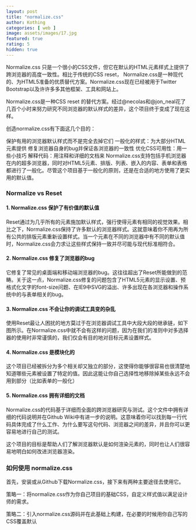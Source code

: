 ```yaml
---
layout: post
title: "normalize.css"
author: Kothing
categories: [ web ]
image: assets/images/17.jpg
featured: true
rating: 5
hidden: true
---
```


Normalize.css 只是一个很小的CSS文件，但它在默认的HTML元素样式上提供了跨浏览器的高度一致性。相比于传统的CSS reset， Normalize.css是一种现代的、为HTML5准备的优质替代方案。Normalize.css现在已经被用于Twitter Bootstrap以及许许多多其他框架、工具和网站上。

Normalize.css是一种CSS reset 的替代方案。经过@necolas和@jon_neal花了几百个小时来努力研究不同浏览器的默认样式的差异，这个项目终于变成了现在这样。

创造normalize.css有下面这几个目的：

保护有用的浏览器默认样式而不是完全去掉它们
一般化的样式：为大部分HTML元素提供
修复浏览器自身的bug并保证各浏览器的一致性
优化CSS可用性：用一些小技巧
解释代码：用注释和详细的文档来
Normalize.css支持包括手机浏览器在内的超多浏览器，同时对HTML5元素、排版、列表、嵌入的内容、表单和表格都进行了一般化。尽管这个项目基于一般化的原则，还是在合适的地方使用了更实用的默认值。

### Normalize vs Reset
#### 1. Normalize.css 保护了有价值的默认值
Reset通过为几乎所有的元素施加默认样式，强行使得元素有相同的视觉效果。相比之下，Normalize.css保持了许多默认的浏览器样式。这就意味着你不用再为所有公共的排版元素重新设置样式。当一个元素在不同的浏览器中有不同的默认值时，Normalize.css会力求让这些样式保持一致并尽可能与现代标准相符合。

#### 2. Normalize.css 修复了浏览器的bug
它修复了常见的桌面端和移动端浏览器的bug。这往往超出了Reset所能做到的范畴。关于这一点，Normalize.css修复的问题包含了HTML5元素的显示设置、预格式化文字的font-size问题、在IE9中SVG的溢出、许多出现在各浏览器和操作系统中的与表单相关的bug。

#### 3. Normalize.css 不会让你的调试工具变的杂乱
使用Reset最让人困扰的地方莫过于在浏览器调试工具中大段大段的继承链，如下图所示。在Normalize.css中就不会有这样的问题，因为在我们的准则中对多选择器的使用时非常谨慎的，我们仅会有目的地对目标元素设置样式。

#### 4. Normalize.css 是模块化的
这个项目已经被拆分为多个相关却又独立的部分，这使得你能够很容易也很清楚地知道哪些元素被设置了特定的值。因此这能让你自己选择性地移除掉某些永远不会用到部分（比如表单的一般化）

#### 5. Normalize.css 拥有详细的文档
Normalize.css的代码基于详细而全面的跨浏览器研究与测试。这个文件中拥有详细的代码说明并在Github Wiki中有进一步的说明。这意味着你可以找到每一行代码具体完成了什么工作、为什么要写这句代码、浏览器之间的差异，并且你可以更容易地进行自己的测试。

这个项目的目标是帮助人们了解浏览器默认是如何渲染元素的，同时也让人们很容易地明白如何改进浏览器渲染。

### 如何使用 normalize.css
首先，安装或从Github下载Normalize.css，接下来有两种主要途径去使用它。

策略一：将normalize.css作为你自己项目的基础CSS，自定义样式值以满足设计师的需求。

策略二：引入normalize.css源码并在此基础上构建，在必要的时候用你自己写的CSS覆盖默认
